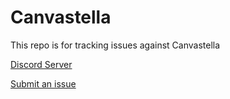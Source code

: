 # Canvastella

This repo is for tracking issues against Canvastella

[Discord Server](https://discord.gg/8GyZXGK8dy)

[Submit an issue](https://github.com/Zetaphor/canvastella-public/issues)
